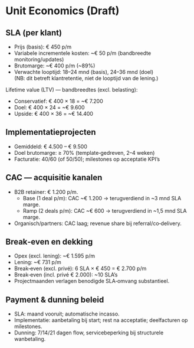 # Unit Economics (Draft)

## SLA (per klant)
- Prijs (basis): € 450 p/m  
- Variabele incrementele kosten: ~€ 50 p/m (bandbreedte monitoring/updates)  
- Brutomarge: ~€ 400 p/m (~89%)  
- Verwachte looptijd: 18–24 mnd (basis), 24–36 mnd (doel)  
  (NB: dit betreft klantretentie, niet de looptijd van de lening.)

Lifetime value (LTV) — bandbreedtes (excl. belasting):
- Conservatief: € 400 × 18 = ~€ 7.200  
- Doel: € 400 × 24 = ~€ 9.600  
- Upside: € 400 × 36 = ~€ 14.400

## Implementatieprojecten
- Gemiddeld: € 4.500 – € 9.500  
- Doel brutomarge: ≥ 70% (template‑gedreven, 2–4 weken)  
- Facturatie: 40/60 (of 50/50); milestones op acceptatie KPI’s

## CAC — acquisitie kanalen
- B2B retainer: € 1.200 p/m.  
  - Base (1 deal p/m): CAC ~€ 1.200 → terugverdiend in ~3 mnd SLA marge.  
  - Ramp (2 deals p/m): CAC ~€ 600 → terugverdiend in ~1,5 mnd SLA marge.  
- Organisch/partners: CAC laag; revenue share bij referral/co‑delivery.

## Break‑even en dekking
- Opex (excl. lening): ~€ 1.595 p/m  
- Lening: ~€ 731 p/m  
- Break‑even (excl. privé): 6 SLA × € 450 = € 2.700 p/m  
- Break‑even (incl. privé € 2.000): ~10 SLA’s  
- Projectmaanden verlagen benodigde SLA‑omvang substantieel.

## Payment & dunning beleid
- SLA: maand vooruit; automatische incasso.  
- Implementatie: aanbetaling bij start; rest na acceptatie; deelfacturen op milestones.  
- Dunning: 7/14/21 dagen flow, servicebeperking bij structurele wanbetaling.
